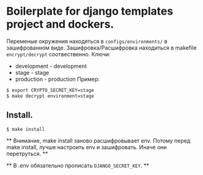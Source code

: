 # Boilerplate for django templates project and dockers.

Переменые окружения находяться в `configs/environments/` в зашифрованном виде.
Зашифровка/Расшифровка находиться в makefile `encrypt/decrypt` соотвественно.
Ключи:
* development - development
* stage - stage
* production - production
Пример:
```bash
$ export CRYPTO_SECRET_KEY=stage
$ make decrypt environment=stage
```

## Install.
```bash
$ make install
```
** Внимание, make install заново расшифровывает env. 
Потому перед make install, лучше настроить env и зашифровать. 
Иначе они перетруться. **

** В .env обязательно прописать `DJANGO_SECRET_KEY`. **
